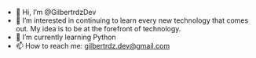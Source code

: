 - 👋 Hi, I’m @GilbertrdzDev
- 👀 I’m interested in continuing to learn every new technology that comes out. My idea is to be at the forefront of technology.
- 🌱 I’m currently learning Python 
- 📫 How to reach me: gilbertrdz.dev@gmail.com

<!---
GilbertrdzDev/GilbertrdzDev is a ✨ special ✨ repository because its `README.md` (this file) appears on your GitHub profile.
You can click the Preview link to take a look at your changes.
--->

